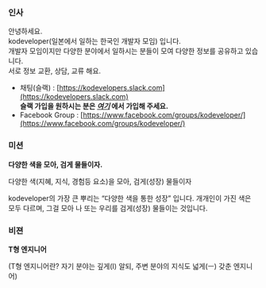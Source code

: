 ### 인사

안녕하세요.  
kodeveloper(일본에서 일하는 한국인 개발자 모임) 입니다.  
개발자 모임이지만 다양한 분야에서 일하시는 분들이 모여 다양한 정보를 공유하고 있습니다.  
서로 정보 교환, 상담, 교류 해요.  

* 채팅(슬랙) : [https://kodevelopers.slack.com](https://kodevelopers.slack.com)  
**슬랙 가입을 원하시는 분은 *[여기](https://goo.gl/5czniN)* 에서 가입해 주세요.**  
* Facebook Group : [https://www.facebook.com/groups/kodeveloper/](https://www.facebook.com/groups/kodeveloper/)

### 미션

**다양한 색을 모아, 검게 물들이자.**

다양한 색(지혜, 지식, 경험등 요소)을 모아, 검게(성장) 물들이자

kodeveloper의 가장 큰 뿌리는 “다양한 색을 통한 성장” 입니다.
개개인이 가진 색은 모두 다르며, 그걸 모아 나 또는 우리를 검게(성장) 물들이는 것입니다.

### 비젼

**T형 엔지니어**

(T형 엔지니어란? 자기 분야는 깊게(I) 알되, 주변 분야의 지식도 넓게(ㅡ) 갖춘 엔지니어)
